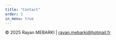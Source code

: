 ```yaml
---
title: "Contact"
order: 3
in_menu: true
---
```

<div class="container">
        <p>&copy; 2025 Rayan MEBARKI | <a href="rayan.mebarki@hotmail.fr">rayan.mebarki@hotmail.fr</a></p>
    </div> 
